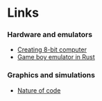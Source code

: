 # Links

### Hardware and emulators

+ [Creating 8-bit computer](https://www.youtube.com/user/eaterbc/videos)
+ [Game boy emulator in Rust](http://blog.ryanlevick.com/DMG-01/public/book/introduction.html)

### Graphics and simulations

+ [Nature of code](https://natureofcode.com/)

